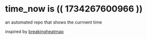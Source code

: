 # time_now is (( 1734267600966 ))

an automated repo that shows the currnent time

inspired by [breakingheatmap](https://github.com/breakingheatmap/breakingheatmap)